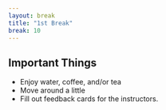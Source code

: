 ```yaml
---
layout: break
title: "1st Break"
break: 10
---
```

## Important Things
- Enjoy water, coffee, and/or tea
- Move around a little
- Fill out feedback cards for the instructors.
